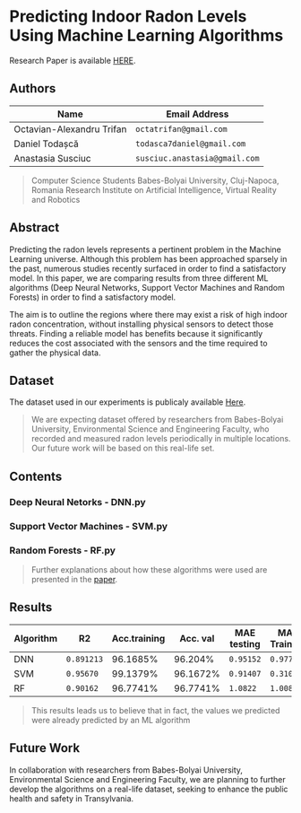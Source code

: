 # Predicting Indoor Radon Levels Using Machine Learning Algorithms

Research Paper is available [HERE]().

## Authors

|         Name       |Email Address                        
|----------------|-------------------------------|
|Octavian-Alexandru Trifan|`octatrifan@gmail.com` |           
|Daniel Todașcă          |`todasca7daniel@gmail.com`    |
|Anastasia Susciuc         |`susciuc.anastasia@gmail.com`|

> Computer Science Students 
 Babes-Bolyai University, Cluj-Napoca, Romania
  Research  Institute on  Artificial Intelligence, Virtual Reality and Robotics

## Abstract

Predicting the radon levels represents a pertinent problem in the Machine Learning universe. Although this problem has been approached sparsely in the past, numerous studies recently surfaced in order to find a satisfactory model. In this paper, we are comparing results from three different ML algorithms (Deep Neural Networks, Support Vector Machines and Random Forests) in order to find a satisfactory model.

The aim is to outline the regions where there may exist a risk of high indoor radon concentration, without installing physical sensors to detect those threats. Finding a reliable model has benefits because it significantly reduces the cost associated with the sensors and the time required to gather the physical data.

## Dataset

The dataset used in our experiments is publicaly available [Here](https://beta.geohive.ie/datasets/42d9ccbfacc349f1b1edea8e6369ed7a_1/explore).

> We are expecting dataset offered by researchers from Babes-Bolyai University, Environmental Science and Engineering Faculty, who recorded and measured radon levels periodically in multiple locations. Our future work will be based on this real-life set.
## Contents

### Deep Neural Netorks - DNN.py
### Support Vector Machines - SVM.py
### Random Forests - RF.py

>Further explanations about how these algorithms were used are presented in the [paper]().

## Results

|     Algorithm    |R2   |Acc.training  | Acc. val | MAE testing | MAE Training
|----------------|-------------------------------|-----------------------------| --------- | ----| --|
|DNN|`0.891213` |96.1685% |96.204% | `0.95152` |`0.97703` |
|SVM|`0.95670`  |99.1379%|96.1672% |`0.91407` | `0.3103` |
|RF |`0.90162`|96.7741%| 96.7741% |`1.0822` | `1.0087` |


>This results leads us to believe that in fact, the values we predicted were already predicted by an ML algorithm
 
## Future Work
In collaboration with researchers from Babes-Bolyai University, Environmental Science and Engineering Faculty, we are planning to further develop the algorithms on a real-life dataset, seeking to enhance the public health and safety in Transylvania.
